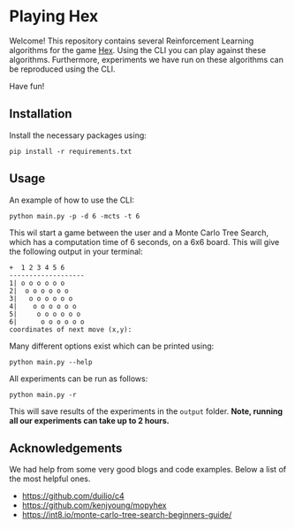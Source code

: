 # Playing Hex

Welcome! This repository contains several Reinforcement Learning algorithms for the game [Hex](https://en.wikipedia.org/wiki/Hex_(board_game)). Using the CLI you can play against these algorithms. Furthermore, experiments we have run on these algorithms can be reproduced using the CLI.

Have fun!

## Installation

Install the necessary packages using:
    
    pip install -r requirements.txt

## Usage
An example of how to use the CLI:

```
python main.py -p -d 6 -mcts -t 6
```

This wil start a game between the user and a Monte Carlo Tree Search, which has a computation time of 6 seconds, on a 6x6 board. This will give the following output in your terminal:

```
+  1 2 3 4 5 6 
-------------------
1| o o o o o o
2|  o o o o o o
3|   o o o o o o
4|    o o o o o o
5|     o o o o o o
6|      o o o o o o
coordinates of next move (x,y):
```

Many different options exist which can be printed using:

```
python main.py --help
```

All experiments can be run as follows:

```
python main.py -r
```
This will save results of the experiments in the `output` folder. **Note, running all our experiments can take up to 2 hours.**

## Acknowledgements
We had help from some very good blogs and code examples. Below a list of the most helpful ones.

- https://github.com/duilio/c4
- https://github.com/kenjyoung/mopyhex
- https://int8.io/monte-carlo-tree-search-beginners-guide/

